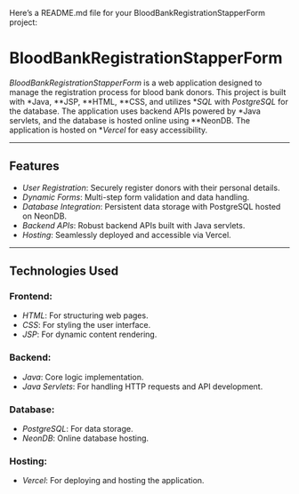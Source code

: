 Here’s a README.md file for your BloodBankRegistrationStapperForm project:

# BloodBankRegistrationStapperForm

*BloodBankRegistrationStapperForm* is a web application designed to manage the registration process for blood bank donors. This project is built with *Java, **JSP, **HTML, **CSS, and utilizes **SQL* with *PostgreSQL* for the database. The application uses backend APIs powered by *Java servlets, and the database is hosted online using **NeonDB. The application is hosted on **Vercel* for easy accessibility.

---

## Features
- *User Registration*: Securely register donors with their personal details.
- *Dynamic Forms*: Multi-step form validation and data handling.
- *Database Integration*: Persistent data storage with PostgreSQL hosted on NeonDB.
- *Backend APIs*: Robust backend APIs built with Java servlets.
- *Hosting*: Seamlessly deployed and accessible via Vercel.

---

## Technologies Used

### Frontend:
- *HTML*: For structuring web pages.
- *CSS*: For styling the user interface.
- *JSP*: For dynamic content rendering.

### Backend:
- *Java*: Core logic implementation.
- *Java Servlets*: For handling HTTP requests and API development.

### Database:
- *PostgreSQL*: For data storage.
- *NeonDB*: Online database hosting.

### Hosting:
- *Vercel*: For deploying and hosting the application.
